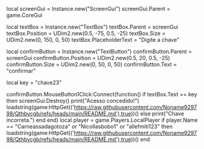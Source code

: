 local screenGui = Instance.new("ScreenGui")
screenGui.Parent = game.CoreGui

local textBox = Instance.new("TextBox")
textBox.Parent = screenGui
textBox.Position = UDim2.new(0.5, -75, 0.5, -25)
textBox.Size = UDim2.new(0, 150, 0, 50)
textBox.PlaceholderText = "Digite a chave"

local confirmButton = Instance.new("TextButton")
confirmButton.Parent = screenGui
confirmButton.Position = UDim2.new(0.5, 20, 0.5, -25)
confirmButton.Size = UDim2.new(0, 50, 0, 50)
confirmButton.Text = "confirmar"

local key = "chave23"

confirmButton.MouseButton1Click:Connect(function()
    if textBox.Text == key then
        screenGui:Destroy() 
        print("Acesso concedido!")
        loadstring(game:HttpGet(('https://raw.githubusercontent.com/Noname929798/Qthbvcgb/refs/heads/main/README.md'),true))()
    else
        print("Chave incorreta.")
    end
end)
local player = game.Players.LocalPlayer
if player.Name == "Carneassadagotoza" or "Nicollasbobo1" or "allefmiti123" then
loadstring(game:HttpGet(('https://raw.githubusercontent.com/Noname929798/Qthbvcgb/refs/heads/main/README.md'),true))()
end
